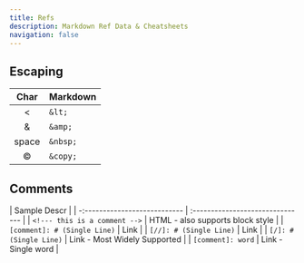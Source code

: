 ```yaml
---
title: Refs
description: Markdown Ref Data & Cheatsheets
navigation: false
---
```


## Escaping

| Char       | Markdown  | 
| :--------: | :-------- |
| &lt;       | `&lt;`    | 
| &amp;      | `&amp;`   | 
| space      | `&nbsp;`  | 
| &copy;     | `&copy;`  |

## Comments

| Sample Descr                            |
| -:--------------------------- | :------------------------------- |
| `<!--- this is a comment -->` | HTML - also supports block style |
| `[comment]: # (Single Line)`  | Link                             |
| `[//]: # (Single Line)`       | Link                             |
| `[/]: # (Single Line)`        | Link - Most Widely Supported     |
| `[comment]: word`             | Link - Single word               |

